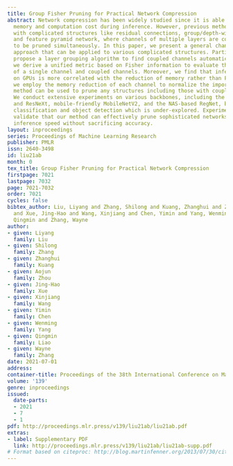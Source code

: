 ```yaml
---
title: Group Fisher Pruning for Practical Network Compression
abstract: Network compression has been widely studied since it is able to reduce the
  memory and computation cost during inference. However, previous methods seldom deal
  with complicated structures like residual connections, group/depth-wise convolution
  and feature pyramid network, where channels of multiple layers are coupled and need
  to be pruned simultaneously. In this paper, we present a general channel pruning
  approach that can be applied to various complicated structures. Particularly, we
  propose a layer grouping algorithm to find coupled channels automatically. Then
  we derive a unified metric based on Fisher information to evaluate the importance
  of a single channel and coupled channels. Moreover, we find that inference speedup
  on GPUs is more correlated with the reduction of memory rather than FLOPs, and thus
  we employ the memory reduction of each channel to normalize the importance. Our
  method can be used to prune any structures including those with coupled channels.
  We conduct extensive experiments on various backbones, including the classic ResNet
  and ResNeXt, mobile-friendly MobileNetV2, and the NAS-based RegNet, both on image
  classification and object detection which is under-explored. Experimental results
  validate that our method can effectively prune sophisticated networks, boosting
  inference speed without sacrificing accuracy.
layout: inproceedings
series: Proceedings of Machine Learning Research
publisher: PMLR
issn: 2640-3498
id: liu21ab
month: 0
tex_title: Group Fisher Pruning for Practical Network Compression
firstpage: 7021
lastpage: 7032
page: 7021-7032
order: 7021
cycles: false
bibtex_author: Liu, Liyang and Zhang, Shilong and Kuang, Zhanghui and Zhou, Aojun
  and Xue, Jing-Hao and Wang, Xinjiang and Chen, Yimin and Yang, Wenming and Liao,
  Qingmin and Zhang, Wayne
author:
- given: Liyang
  family: Liu
- given: Shilong
  family: Zhang
- given: Zhanghui
  family: Kuang
- given: Aojun
  family: Zhou
- given: Jing-Hao
  family: Xue
- given: Xinjiang
  family: Wang
- given: Yimin
  family: Chen
- given: Wenming
  family: Yang
- given: Qingmin
  family: Liao
- given: Wayne
  family: Zhang
date: 2021-07-01
address:
container-title: Proceedings of the 38th International Conference on Machine Learning
volume: '139'
genre: inproceedings
issued:
  date-parts:
  - 2021
  - 7
  - 1
pdf: http://proceedings.mlr.press/v139/liu21ab/liu21ab.pdf
extras:
- label: Supplementary PDF
  link: http://proceedings.mlr.press/v139/liu21ab/liu21ab-supp.pdf
# Format based on citeproc: http://blog.martinfenner.org/2013/07/30/citeproc-yaml-for-bibliographies/
---
```

